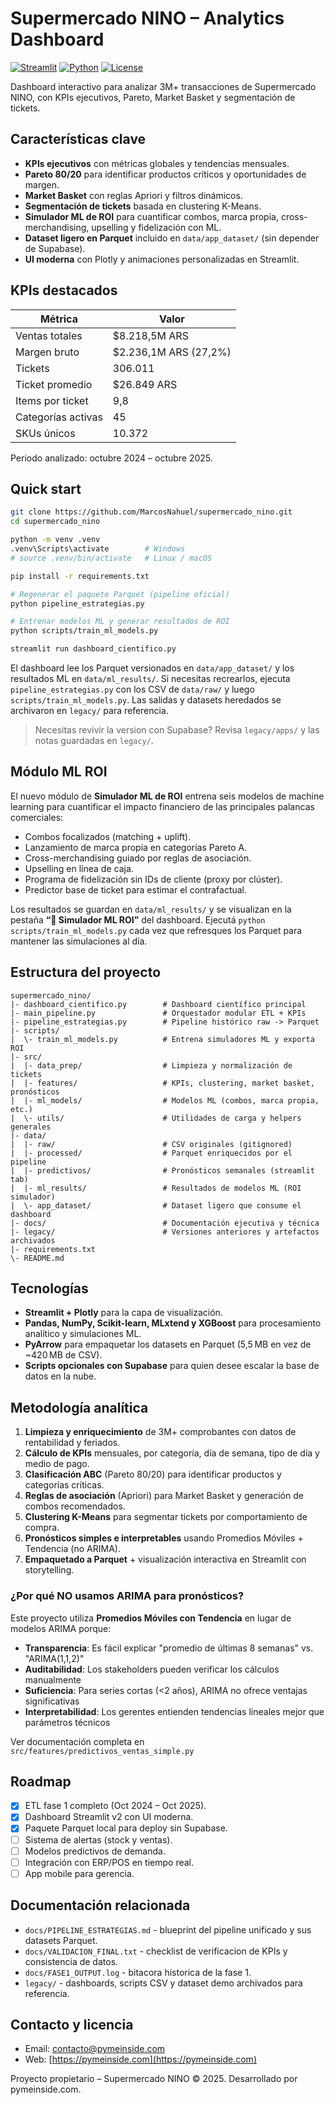# Supermercado NINO – Analytics Dashboard

[![Streamlit](https://img.shields.io/badge/Streamlit-FF4B4B?style=for-the-badge&logo=Streamlit&logoColor=white)](https://streamlit.io/)
[![Python](https://img.shields.io/badge/Python-3.10+-3776AB?style=for-the-badge&logo=python&logoColor=white)](https://www.python.org/)
[![License](https://img.shields.io/badge/License-MIT-yellow.svg?style=for-the-badge)](LICENSE)

Dashboard interactivo para analizar 3M+ transacciones de Supermercado NINO, con KPIs ejecutivos, Pareto, Market Basket y segmentación de tickets.

## Características clave

- **KPIs ejecutivos** con métricas globales y tendencias mensuales.
- **Pareto 80/20** para identificar productos críticos y oportunidades de margen.
- **Market Basket** con reglas Apriori y filtros dinámicos.
- **Segmentación de tickets** basada en clustering K-Means.
- **Simulador ML de ROI** para cuantificar combos, marca propia, cross-merchandising, upselling y fidelización con ML.
- **Dataset ligero en Parquet** incluido en `data/app_dataset/` (sin depender de Supabase).
- **UI moderna** con Plotly y animaciones personalizadas en Streamlit.

## KPIs destacados

| Métrica | Valor |
| --- | --- |
| Ventas totales | $8.218,5M ARS |
| Margen bruto | $2.236,1M ARS (27,2%) |
| Tickets | 306.011 |
| Ticket promedio | $26.849 ARS |
| Items por ticket | 9,8 |
| Categorías activas | 45 |
| SKUs únicos | 10.372 |

Periodo analizado: octubre 2024 – octubre 2025.

## Quick start

```bash
git clone https://github.com/MarcosNahuel/supermercado_nino.git
cd supermercado_nino

python -m venv .venv
.venv\Scripts\activate        # Windows
# source .venv/bin/activate   # Linux / macOS

pip install -r requirements.txt

# Regenerar el paquete Parquet (pipeline oficial)
python pipeline_estrategias.py

# Entrenar modelos ML y generar resultados de ROI
python scripts/train_ml_models.py

streamlit run dashboard_cientifico.py
```

El dashboard lee los Parquet versionados en `data/app_dataset/` y los resultados ML en `data/ml_results/`. Si necesitas recrearlos, ejecuta `pipeline_estrategias.py` con los CSV de `data/raw/` y luego `scripts/train_ml_models.py`. Las salidas y datasets heredados se archivaron en `legacy/` para referencia.

> Necesitas revivir la version con Supabase? Revisa `legacy/apps/` y las notas guardadas en `legacy/`.

## Módulo ML ROI

El nuevo módulo de **Simulador ML de ROI** entrena seis modelos de machine learning para cuantificar el impacto financiero de las principales palancas comerciales:

- Combos focalizados (matching + uplift).
- Lanzamiento de marca propia en categorías Pareto A.
- Cross-merchandising guiado por reglas de asociación.
- Upselling en línea de caja.
- Programa de fidelización sin IDs de cliente (proxy por clúster).
- Predictor base de ticket para estimar el contrafactual.

Los resultados se guardan en `data/ml_results/` y se visualizan en la pestaña **“🤖 Simulador ML ROI”** del dashboard. Ejecutá `python scripts/train_ml_models.py` cada vez que refresques los Parquet para mantener las simulaciones al día.

## Estructura del proyecto

```
supermercado_nino/
|- dashboard_cientifico.py        # Dashboard científico principal
|- main_pipeline.py               # Orquestador modular ETL + KPIs
|- pipeline_estrategias.py        # Pipeline histórico raw -> Parquet
|- scripts/
|  \- train_ml_models.py          # Entrena simuladores ML y exporta ROI
|- src/
|  |- data_prep/                  # Limpieza y normalización de tickets
|  |- features/                   # KPIs, clustering, market basket, pronósticos
|  |- ml_models/                  # Modelos ML (combos, marca propia, etc.)
|  \- utils/                      # Utilidades de carga y helpers generales
|- data/
|  |- raw/                        # CSV originales (gitignored)
|  |- processed/                  # Parquet enriquecidos por el pipeline
|  |- predictivos/                # Pronósticos semanales (streamlit tab)
|  |- ml_results/                 # Resultados de modelos ML (ROI simulador)
|  \- app_dataset/                # Dataset ligero que consume el dashboard
|- docs/                          # Documentación ejecutiva y técnica
|- legacy/                        # Versiones anteriores y artefactos archivados
|- requirements.txt
\- README.md
```

## Tecnologías

- **Streamlit + Plotly** para la capa de visualización.
- **Pandas, NumPy, Scikit-learn, MLxtend y XGBoost** para procesamiento analítico y simulaciones ML.
- **PyArrow** para empaquetar los datasets en Parquet (5,5 MB en vez de ~420 MB de CSV).
- **Scripts opcionales con Supabase** para quien desee escalar la base de datos en la nube.

## Metodología analítica

1. **Limpieza y enriquecimiento** de 3M+ comprobantes con datos de rentabilidad y feriados.
2. **Cálculo de KPIs** mensuales, por categoría, día de semana, tipo de día y medio de pago.
3. **Clasificación ABC** (Pareto 80/20) para identificar productos y categorías críticas.
4. **Reglas de asociación** (Apriori) para Market Basket y generación de combos recomendados.
5. **Clustering K-Means** para segmentar tickets por comportamiento de compra.
6. **Pronósticos simples e interpretables** usando Promedios Móviles + Tendencia (no ARIMA).
7. **Empaquetado a Parquet** + visualización interactiva en Streamlit con storytelling.

### ¿Por qué NO usamos ARIMA para pronósticos?

Este proyecto utiliza **Promedios Móviles con Tendencia** en lugar de modelos ARIMA porque:

- **Transparencia**: Es fácil explicar "promedio de últimas 8 semanas" vs. "ARIMA(1,1,2)"
- **Auditabilidad**: Los stakeholders pueden verificar los cálculos manualmente
- **Suficiencia**: Para series cortas (<2 años), ARIMA no ofrece ventajas significativas
- **Interpretabilidad**: Los gerentes entienden tendencias lineales mejor que parámetros técnicos

Ver documentación completa en `src/features/predictivos_ventas_simple.py`

## Roadmap

- [x] ETL fase 1 completo (Oct 2024 – Oct 2025).
- [x] Dashboard Streamlit v2 con UI moderna.
- [x] Paquete Parquet local para deploy sin Supabase.
- [ ] Sistema de alertas (stock y ventas).
- [ ] Modelos predictivos de demanda.
- [ ] Integración con ERP/POS en tiempo real.
- [ ] App mobile para gerencia.

## Documentación relacionada

- `docs/PIPELINE_ESTRATEGIAS.md` - blueprint del pipeline unificado y sus datasets Parquet.
- `docs/VALIDACION_FINAL.txt` - checklist de verificacion de KPIs y consistencia de datos.
- `docs/FASE1_OUTPUT.log` - bitacora historica de la fase 1.
- `legacy/` - dashboards, scripts CSV y dataset demo archivados para referencia.


## Contacto y licencia

- Email: contacto@pymeinside.com
- Web: [https://pymeinside.com](https://pymeinside.com)

Proyecto propietario – Supermercado NINO © 2025. Desarrollado por pymeinside.com.
